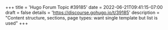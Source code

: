 +++
title = 'Hugo Forum Topic #39185'
date = 2022-06-21T09:41:15-07:00
draft = false
details = 'https://discourse.gohugo.io/t/39185'
description = "Content structure, sections, page types: want single template but list is used"
+++
